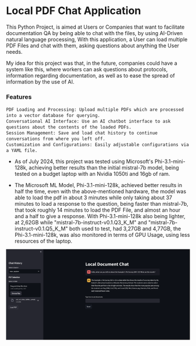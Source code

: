 # Local PDF Chat Application

This Python Project, is aimed at Users or Companies that want to facilitate documentation QA by being able to chat with the files,
by using AI-Driven natural language processing,
With this application, a User can load multiple PDF Files and chat with them, asking questions about anything the User needs.

My idea for this project was that, in the future, companies could have a system like this, where workers can ask questions about protocols,
information regarding documentation, as well as to ease the spread of information by the use of AI.

### Features

    PDF Loading and Processing: Upload multiple PDFs which are processed into a vector database for querying.
    Conversational AI Interface: Use an AI chatbot interface to ask questions about the contents of the loaded PDFs.
    Session Management: Save and load chat history to continue conversations from where you left off.
    Customization and Configurations: Easily adjustable configurations via a YAML file.

- As of July 2024, this project was tested using Microsoft's Phi-3.1-mini-128k, achieving better results than the initial
mistral-7b model, being tested on a budget laptop with an Nvidia 1050ti and 16gb of ram.

- The Microsoft ML Model, Phi-3.1-mini-128k, achieved better results in half the time, even with the above-mentioned hardware,
 the model was able to load the pdf in about 3 minutes while only taking about 37 minutes to load a response to the question,
 being faster than mistral-7b, that took roughly 14 minutes to load the PDF File, and almost an hour and a half to give a response.
 With Phi-3.1-mini-128k also being lighter, at 2,62GB while "mistral-7b-instruct-v0.1.Q3_K_M" and "mistral-7b-instruct-v0.1.Q5_K_M" both used to test,
 had 3,27GB and 4,77GB, the Phi-3.1-mini-128k, was also monitored in terms of GPU Usage, using less resources of the laptop.

![Alt text](Image/Streamlit.png)